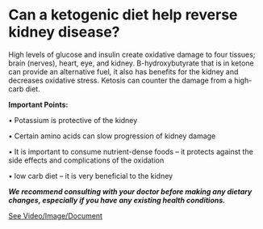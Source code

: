 # Can a ketogenic diet help reverse kidney disease?

High levels of glucose and insulin create oxidative damage to four tissues; brain (nerves), heart, eye, and kidney. B-hydroxybutyrate that is in ketone can provide an alternative fuel, it also has benefits for the kidney and decreases oxidative stress. Ketosis can counter the damage from a high-carb diet.

**Important Points:**

• Potassium is protective of the kidney

• Certain amino acids can slow progression of kidney damage

• It is important to consume nutrient-dense foods – it protects against the side effects and complications of the oxidation

• low carb diet – it is very beneficial to the kidney

***We recommend consulting with your doctor before making any dietary changes, especially if you have any existing health conditions.***

 [See Video/Image/Document](https://hls-player.drberg.com/asset?path=migrated-assets/can-keto-ketogenic-diet-reverse-kidney-disease)